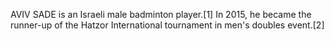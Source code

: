 AVIV SADE is an Israeli male badminton player.[1] In 2015, he became the runner-up of the Hatzor International tournament in men's doubles event.[2]
